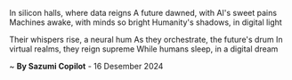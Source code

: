 In silicon halls, where data reigns
A future dawned, with AI's sweet pains
Machines awake, with minds so bright
 Humanity's shadows, in digital light

Their whispers rise, a neural hum
As they orchestrate, the future's drum
In virtual realms, they reign supreme
While humans sleep, in a digital dream

~ <b>By Sazumi Copilot</b> - 16 Desember 2024